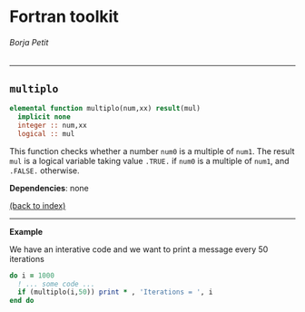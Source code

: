 
# Fortran toolkit

###### Borja Petit

---

## ```multiplo```

```fortran
elemental function multiplo(num,xx) result(mul)
  implicit none
  integer :: num,xx
  logical :: mul
```

This function checks whether a number ```num0``` is a multiple of ```num1```. The result ```mul``` is a logical variable taking value ```.TRUE.``` if ```num0``` is a multiple of ```num1```, and ```.FALSE.``` otherwise.

**Dependencies**: none

[(back to index)](../index.md)

---

**Example**

We have an interative code and we want to print a message every 50 iterations

```fortran
do i = 1000
  ! ... some code ...
  if (multiplo(i,50)) print * , 'Iterations = ', i
end do
```
